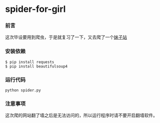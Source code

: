# spider-for-girl

### 前言
这次毕设要用到爬虫，于是就复习了一下，又去爬了一个[妹子站](http://www.mmjpg.com/)

### 安装依赖
```
$ pip install requests
$ pip install beautifulsoup4
```

### 运行代码
```
python spider.py
```

### 注意事项
这次爬的网站翻了墙之后是无法访问的，所以运行程序时请不要开启翻墙软件。

